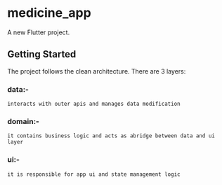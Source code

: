 # medicine_app

A new Flutter project.

## Getting Started

The project follows the clean architecture. There are 3 layers:
### data:-
    interacts with outer apis and manages data modification
### domain:- 
    it contains business logic and acts as abridge between data and ui layer
### ui:-
    it is responsible for app ui and state management logic
